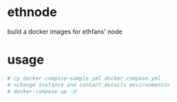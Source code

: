 # ethnode
build a docker images for ethfans' node

# usage

```bash
# cp docker-compose-sample.yml docker-compose.yml
# <change instance and contact_details environments>
# docker-compose up -d
```
